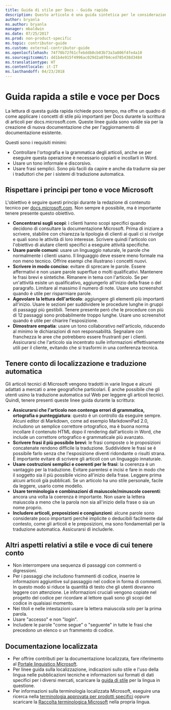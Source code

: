 ```yaml
---
title: Guida di stile per Docs - Guida rapida
description: Questo articolo è una guida sintetica per le considerazioni sullo stile, che contiene solo gli argomenti fondamentali per iniziare a contribuire a docs.microsoft.com.
author: bryanla
ms.author: bryanla
manager: mbaldwin
ms.date: 07/25/2017
ms.prod: non-product-specific
ms.topic: contributor-guide
ms.custom: external-contributor-guide
ms.openlocfilehash: 74f78b72f61cfebddb0cb03b73a3a806f4fe4a10
ms.sourcegitcommit: dd1b4e915f4996ac029d2a0704ced785438d3484
ms.translationtype: HT
ms.contentlocale: it-IT
ms.lasthandoff: 04/23/2018
---
```

# <a name="docs-style-and-voice-quick-start"></a>Guida rapida a stile e voce per Docs

La lettura di questa guida rapida richiede poco tempo, ma offre un quadro di come applicare i concetti di stile più importanti per Docs durante la scrittura di articoli per docs.microsoft.com. Queste linee guida sono valide sia per la creazione di nuova documentazione che per l'aggiornamento di documentazione esistente.

Questi sono i requisiti minimi:

- Controllare l'ortografia e la grammatica degli articoli, anche se per eseguire questa operazione è necessario copiarli e incollarli in Word.
- Usare un tono informale e discorsivo.
- Usare frasi semplici. Sono più facili da capire e anche da tradurre sia per i traduttori che per i sistemi di traduzione automatica.

## <a name="use-the-microsoft-voice-principles"></a>Rispettare i principi per tono e voce Microsoft

L'obiettivo è seguire questi principi durante la redazione di contenuto tecnico per [docs.microsoft.com](https://docs.microsoft.com). Non sempre è possibile, ma è importante tenere presente questo obiettivo.

- **Concentrarsi sugli scopi**: i clienti hanno scopi specifici quando decidono di consultare la documentazione Microsoft. Prima di iniziare a scrivere, stabilire con chiarezza la tipologia di clienti ai quali ci si rivolge e quali sono le attività di loro interesse. Scrivere quindi l'articolo con l'obiettivo di aiutare clienti specifici a eseguire attività specifiche.
- **Usare parole comuni**: usare un linguaggio naturale, le parole che normalmente i clienti usano. Il linguaggio deve essere meno formale ma non meno tecnico. Offrire esempi che illustrano i concetti nuovi.
- **Scrivere in modo conciso**: evitare di sprecare le parole. Essere affermativi e non usare parole superflue o molti qualificativi. Mantenere le frasi brevi e sintetiche. Rimanere in tema con l'articolo. Se per un'attività esiste un qualificativo, aggiungerlo all'inizio della frase o del paragrafo. Limitare al massimo il numero di note. Usare uno screenshot quando è utile per risparmiare parole.
- **Agevolare la lettura dell'articolo**: aggiungere gli elementi più importanti all'inizio. Usare le sezioni per suddividere le procedure lunghe in gruppi di passaggi più gestibili. Tenere presente però che le procedure con più di 12 passaggi sono probabilmente troppo lunghe. Usare uno screenshot quando è utile per chiarire l'esposizione.
- **Dimostrare empatia**: usare un tono collaborativo nell'articolo, riducendo al minimo le dichiarazioni di non responsabilità. Segnalare con franchezza le aree che potrebbero essere frustranti per i clienti. Assicurarsi che l'articolo sia incentrato sulle informazioni effettivamente utili per il cliente, evitando che si trasformi in una conferenza tecnica.

## <a name="consider-localization-and-machine-translation"></a>Tenere conto di localizzazione e traduzione automatica

Gli articoli tecnici di Microsoft vengono tradotti in varie lingue e alcuni adattati a mercati o aree geografiche particolari. È anche possibile che gli utenti usino la traduzione automatica sul Web per leggere gli articoli tecnici. Quindi, tenere presenti queste linee guida durante la scrittura:

- **Assicurarsi che l'articolo non contenga errori di grammatica, ortografia o punteggiatura**: questo è un controllo da eseguire sempre. Alcuni editor di Markdown, come ad esempio MarkdownPad 2.0, includono un semplice correttore ortografico, ma è buona norma incollare il contenuto HTML dopo il rendering dall'articolo in Word, che include un correttore ortografico e grammaticale più avanzato.
- **Scrivere frasi il più possibile brevi**: le frasi composte o le proposizioni concatenate rendono difficile la traduzione. Suddividere le frasi se è possibile farlo senza che l'esposizione diventi ridondante o risulti strana. È importante evitare di scrivere gli articoli con un linguaggio innaturale.
- **Usare costruzioni semplici e coerenti per le frasi**: la coerenza è un vantaggio per la traduzione. Evitare parentesi e incisi e fare in modo che il soggetto sia il più possibile vicino all'inizio della frase. Leggere prima alcuni articoli già pubblicati. Se un articolo ha uno stile personale, facile da leggere, usarlo come modello.
- **Usare terminologia e combinazioni di maiuscole/minuscole coerenti**: ancora una volta la coerenza è importante. Non usare la lettera maiuscola a meno che la parola non sia all'inizio della frase o sia un nome proprio.
- **Includere articoli, preposizioni e congiunzioni**: alcune parole sono considerate poco importanti perché implicite o deducibili facilmente dal contesto, come gli articoli e le preposizioni, ma sono fondamentali per la traduzione automatica. Assicurarsi di includerle.

## <a name="other-style-and-voice-issues-to-watch-for"></a>Altri aspetti relativi a stile e voce di cui tenere conto

- Non interrompere una sequenza di passaggi con commenti o digressioni.
- Per i passaggi che includono frammenti di codice, inserire le informazioni aggiuntive sul passaggio nel codice in forma di commenti. In questo modo si riduce la quantità di testo che gli utenti dovranno leggere con attenzione. Le informazioni cruciali vengono copiate nel progetto del codice per ricordare al lettore quali sono gli scopi del codice in qualsiasi momento.
- Nei titoli e nelle intestazioni usare la lettera maiuscola solo per la prima parola.
- Usare "accesso" e non "login".
- Includere le parole "come segue" o "seguente" in tutte le frasi che precedono un elenco o un frammento di codice.

## <a name="localized-documentation"></a>Documentazione localizzata

- Per offrire contributi per la documentazione localizzata, fare riferimento al [Portale linguistico Microsoft](https://www.microsoft.com/Language/Default.aspx).
- Per linee guida sulla localizzazione, indicazioni sullo stile e l'uso della lingua nelle pubblicazioni tecniche e informazioni sui formati di dati specifici per i diversi mercati, scaricare la [guida di stile](https://www.microsoft.com/Language/StyleGuides.aspx) per la lingua in questione.
- Per informazioni sulla terminologia localizzata Microsoft, eseguire una ricerca nella [terminologia approvata per prodotti specifici](https://www.microsoft.com/Language/Search.aspx) oppure scaricare la [Raccolta terminologica Microsoft](https://www.microsoft.com/Language/Terminology.aspx) nella propria lingua.
